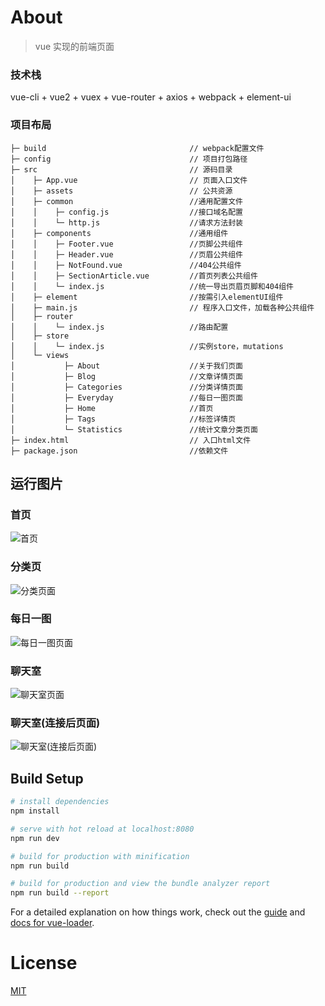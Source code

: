 # About

> vue 实现的前端页面

### 技术栈

vue-cli + vue2 + vuex + vue-router + axios + webpack + element-ui

### 项目布局

```
├─ build                                // webpack配置文件
├─ config                               // 项目打包路径
├─ src                                  // 源码目录
│    ├─ App.vue                         // 页面入口文件
│    ├─ assets                          // 公共资源
│    ├─ common                          //通用配置文件
│    │    ├─ config.js                  //接口域名配置
│    │    └─ http.js                    //请求方法封装
│    ├─ components                      //通用组件
│    │    ├─ Footer.vue                 //页脚公共组件
│    │    ├─ Header.vue                 //页眉公共组件
│    │    ├─ NotFound.vue               //404公共组件
│    │    ├─ SectionArticle.vue         //首页列表公共组件
│    │    └─ index.js                   //统一导出页眉页脚和404组件
│    ├─ element                         //按需引入elementUI组件
│    ├─ main.js                         // 程序入口文件，加载各种公共组件
│    ├─ router
│    │    └─ index.js                   //路由配置
│    ├─ store
│    │    └─ index.js                   //实例store，mutations
│    └─ views
│           ├─ About                    //关于我们页面
│           ├─ Blog                     //文章详情页面
│           ├─ Categories               //分类详情页面
│           ├─ Everyday                 //每日一图页面
│           ├─ Home                     //首页
│           ├─ Tags                     //标签详情页
│			└─ Statistics               //统计文章分类页面
├─ index.html                           // 入口html文件
├─ package.json                         //依赖文件
```

## 运行图片

### 首页

![首页](https://i.loli.net/2020/01/30/v2moXDlOerKfkC9.jpg)

### 分类页

![分类页面](https://i.loli.net/2020/01/30/J5hK7BFdcC9enOl.jpg)

### 每日一图

![每日一图页面](https://i.loli.net/2020/01/30/QVtxrIhuXADRp26.jpg)

### 聊天室

![聊天室页面](https://i.loli.net/2020/01/30/7LUzIgJDaA8yRZf.jpg)

### 聊天室(连接后页面)

![聊天室(连接后页面)](https://i.loli.net/2020/01/30/73SUnLKoHtAyIaX.jpg)

## Build Setup

```bash
# install dependencies
npm install

# serve with hot reload at localhost:8080
npm run dev

# build for production with minification
npm run build

# build for production and view the bundle analyzer report
npm run build --report
```

For a detailed explanation on how things work, check out the [guide](http://vuejs-templates.github.io/webpack/) and [docs for vue-loader](http://vuejs.github.io/vue-loader).

# License

[MIT](https://github.com/haohaitao/vue-blog/blob/master/LICENSE)
